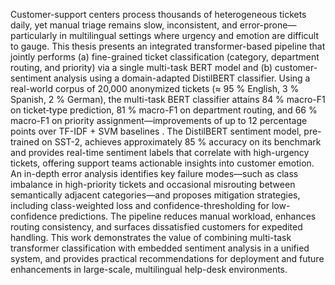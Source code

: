 Customer-support centers process thousands of heterogeneous tickets daily, yet manual triage remains slow, inconsistent, and error-prone—particularly in multilingual settings where urgency and emotion are difficult to gauge. This thesis presents an integrated transformer-based pipeline that jointly performs (a) fine-grained ticket classification (category, department routing, and priority) via a single multi-task BERT model and (b) customer-sentiment analysis using a domain-adapted DistilBERT classifier. Using a real-world corpus of 20,000 anonymized tickets (≈ 95 % English, 3 % Spanish, 2 % German), the multi-task BERT classifier attains 84 % macro-F1 on ticket‐type prediction, 81 % macro-F1 on department routing, and 66 % macro-F1 on priority assignment—improvements of up to 12 percentage points over TF-IDF + SVM baselines . The DistilBERT sentiment model, pre-trained on SST-2, achieves approximately 85 % accuracy on its benchmark and provides real-time sentiment labels that correlate with high-urgency tickets, offering support teams actionable insights into customer emotion. An in-depth error analysis identifies key failure modes—such as class imbalance in high-priority tickets and occasional misrouting between semantically adjacent categories—and proposes mitigation strategies, including class-weighted loss and confidence-thresholding for low-confidence predictions. The pipeline reduces manual workload, enhances routing consistency, and surfaces dissatisfied customers for expedited handling. This work demonstrates the value of combining multi-task transformer classification with embedded sentiment analysis in a unified system, and provides practical recommendations for deployment and future enhancements in large-scale, multilingual help-desk environments.
